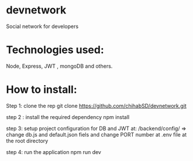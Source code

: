 # devnetwork

Social network for developers

# Technologies used:

Node, Express, JWT , mongoDB and others.

# How to install:

Step 1: clone the rep
git clone https://github.com/chihabSD/devnetwork.git

step 2 : install the required dependency
npm install

step 3: setup project configuration for DB and JWT
at: /backend/config/ => change db.js and default.json fiels
and change PORT number at .env file at the root directory

step 4: run the application
npm run dev
